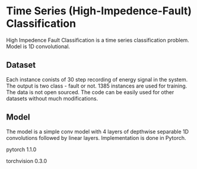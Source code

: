 # Time Series (High-Impedence-Fault) Classification
High Impedence Fault Classification is a time series classification problem. Model is 1D convolutional.

## Dataset
Each instance conists of 30 step recording of energy signal in the system.
The output is two class - fault or not.
1385 instances are used for training.
The data is not open sourced. 
The code can be easily used for other datasets without much modifications.

## Model
The model is a simple conv model with 4 layers of depthwise separable 1D convolutions followed by linear layers.
Implementation is done in Pytorch.

pytorch                   1.1.0

torchvision               0.3.0
